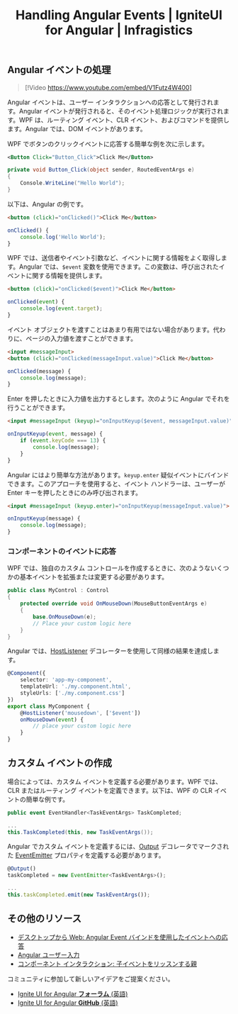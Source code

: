 ﻿---
title: Handling Angular Events | IgniteUI for Angular | Infragistics
_description: WPF から Angular への移行時の Angular イベント処理について学びます。
_keywords: angular events, ignite ui for angular, インフラジスティックス
_language: ja
---

## Angular イベントの処理

> [!Video https://www.youtube.com/embed/V1Futz4W400]

Angular イベントは、ユーザー インタラクションへの応答として発行されます。Angular イベントが発行されると、そのイベント処理ロジックが実行されます。WPF は、ルーティング イベント、CLR イベント、およびコマンドを提供します。Angular では、DOM イベントがあります。

WPF でボタンのクリックイベントに応答する簡単な例を次に示します。

```xml
<Button Click="Button_Click">Click Me</Button>
```
```csharp
private void Button_Click(object sender, RoutedEventArgs e)
{
    Console.WriteLine("Hello World");
}
```

以下は、Angular の例です。
```html
<button (click)="onClicked()">Click Me</button>
```
```typescript
onClicked() {
    console.log('Hello World');
}
```

WPF では、送信者やイベント引数など、イベントに関する情報をよく取得します。Angular では、`$event` 変数を使用できます。この変数は、呼び出されたイベントに関する情報を提供します。

```html
<button (click)="onClicked($event)">Click Me</button>
```
```typescript
onClicked(event) {
    console.log(event.target);
}
```

イベント オブジェクトを渡すことはあまり有用ではない場合があります。代わりに、ページの入力値を渡すことができます。

```html
<input #messageInput>
<button (click)="onClicked(messageInput.value)">Click Me</button>
```
```typescript
onClicked(message) {
    console.log(message);
}
```

Enter を押したときに入力値を出力するとします。次のように Angular でそれを行うことができます。

```html
<input #messageInput (keyup)="onInputKeyup($event, messageInput.value)">
```
```typescript
onInputKeyup(event, message) {
    if (event.keyCode === 13) {
        console.log(message);
    }
}
```

Angular にはより簡単な方法があります。`keyup.enter` 疑似イベントにバインドできます。このアプローチを使用すると、イベント ハンドラーは、ユーザーが Enter キーを押したときにのみ呼び出されます。

```html
<input #messageInput (keyup.enter)="onInputKeyup(messageInput.value)">
```
```typescript
onInputKeyup(message) {
    console.log(message);
}
```

### コンポーネントのイベントに応答

WPF では、独自のカスタム コントロールを作成するときに、次のようないくつかの基本イベントを拡張または変更する必要があります。

```csharp
public class MyControl : Control
{
    protected override void OnMouseDown(MouseButtonEventArgs e)
    {
        base.OnMouseDown(e);
        // Place your custom logic here
    }
}
```

Angular では、[HostListener](https://angular.io/api/core/HostListener) デコレーターを使用して同様の結果を達成します。

```typescript
@Component({
    selector: 'app-my-component',
    templateUrl: './my.component.html',
    styleUrls: ['./my.component.css']
})
export class MyComponent {
    @HostListener('mousedown', ['$event'])
    onMouseDown(event) {
        // place your custom logic here
    }
}
```

## カスタム イベントの作成

場合によっては、カスタム イベントを定義する必要があります。WPF では、CLR またはルーティング イベントを定義できます。以下は、WPF の CLR イベントの簡単な例です。

```csharp
public event EventHandler<TaskEventArgs> TaskCompleted;

...
this.TaskCompleted(this, new TaskEventArgs());
```

Angular でカスタム イベントを定義するには、[Output](https://angular.io/api/core/Output) デコレータでマークされた [EventEmitter](https://angular.io/api/core/EventEmitter) プロパティを定義する必要があります。

```typescript
@Output()
taskCompleted = new EventEmitter<TaskEventArgs>();

...
this.taskCompleted.emit(new TaskEventArgs());
```

## その他のリソース
* [デスクトップから Web: Angular Event バインドを使用したイベントへの応答](https://www.youtube.com/watch?v=V1Futz4W400&list=PLG8rj6Rr0BU-AqcJMuwggKy0GMIkjkt3j&index=6)
* [Angular ユーザー入力](https://angular.io/guide/user-input)
* [コンポーネント インタラクション: 子イベントをリッスンする親](https://angular.io/guide/component-interaction#parent-listens-for-child-event)

<div class="divider--half"></div>
コミュニティに参加して新しいアイデアをご提案ください。

* [Ignite UI for Angular **フォーラム** (英語)](https://www.infragistics.com/community/forums/f/ignite-ui-for-angular)
* [Ignite UI for Angular **GitHub** (英語)](https://github.com/IgniteUI/igniteui-angular)